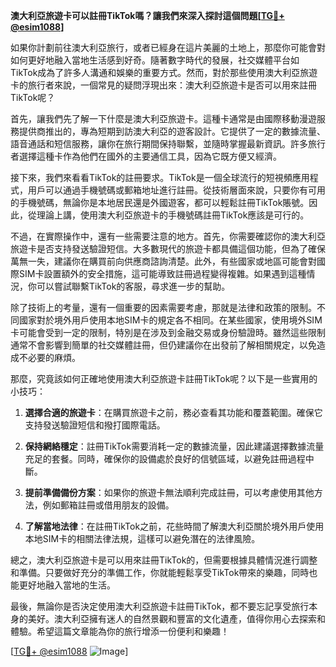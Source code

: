 **澳大利亞旅遊卡可以註冊TikTok嗎？讓我們來深入探討這個問題[[TG💪+ @esim1088](https://t.me/s/esim1088)]**

如果你計劃前往澳大利亞旅行，或者已經身在這片美麗的土地上，那麼你可能會對如何更好地融入當地生活感到好奇。隨著數字時代的發展，社交媒體平台如TikTok成為了許多人溝通和娛樂的重要方式。然而，對於那些使用澳大利亞旅遊卡的旅行者來說，一個常見的疑問浮現出來：澳大利亞旅遊卡是否可以用來註冊TikTok呢？

首先，讓我們先了解一下什麼是澳大利亞旅遊卡。這種卡通常是由國際移動漫遊服務提供商推出的，專為短期到訪澳大利亞的遊客設計。它提供了一定的數據流量、語音通話和短信服務，讓你在旅行期間保持聯繫，並隨時掌握最新資訊。許多旅行者選擇這種卡作為他們在國外的主要通信工具，因為它既方便又經濟。

接下來，我們來看看TikTok的註冊要求。TikTok是一個全球流行的短視頻應用程式，用戶可以通過手機號碼或郵箱地址進行註冊。從技術層面來說，只要你有可用的手機號碼，無論你是本地居民還是外國遊客，都可以輕鬆註冊TikTok賬號。因此，從理論上講，使用澳大利亞旅遊卡的手機號碼註冊TikTok應該是可行的。

不過，在實際操作中，還有一些需要注意的地方。首先，你需要確認你的澳大利亞旅遊卡是否支持發送驗證短信。大多數現代的旅遊卡都具備這個功能，但為了確保萬無一失，建議你在購買前向供應商諮詢清楚。此外，有些國家或地區可能會對國際SIM卡設置額外的安全措施，這可能導致註冊過程變得複雜。如果遇到這種情況，你可以嘗試聯繫TikTok的客服，尋求進一步的幫助。

除了技術上的考量，還有一個重要的因素需要考慮，那就是法律和政策的限制。不同國家對於境外用戶使用本地SIM卡的規定各不相同。在某些國家，使用境外SIM卡可能會受到一定的限制，特別是在涉及到金融交易或身份驗證時。雖然這些限制通常不會影響到簡單的社交媒體註冊，但仍建議你在出發前了解相關規定，以免造成不必要的麻煩。

那麼，究竟該如何正確地使用澳大利亞旅遊卡註冊TikTok呢？以下是一些實用的小技巧：

1. **選擇合適的旅遊卡**：在購買旅遊卡之前，務必查看其功能和覆蓋範圍。確保它支持發送驗證短信和撥打國際電話。
   
2. **保持網絡穩定**：註冊TikTok需要消耗一定的數據流量，因此建議選擇數據流量充足的套餐。同時，確保你的設備處於良好的信號區域，以避免註冊過程中斷。

3. **提前準備備份方案**：如果你的旅遊卡無法順利完成註冊，可以考慮使用其他方法，例如郵箱註冊或借用朋友的設備。

4. **了解當地法律**：在註冊TikTok之前，花些時間了解澳大利亞關於境外用戶使用本地SIM卡的相關法律法規，這樣可以避免潛在的法律風險。

總之，澳大利亞旅遊卡是可以用來註冊TikTok的，但需要根據具體情況進行調整和準備。只要做好充分的準備工作，你就能輕鬆享受TikTok帶來的樂趣，同時也能更好地融入當地的生活。

最後，無論你是否決定使用澳大利亞旅遊卡註冊TikTok，都不要忘記享受旅行本身的美好。澳大利亞擁有迷人的自然景觀和豐富的文化遺產，值得你用心去探索和體驗。希望這篇文章能為你的旅行增添一份便利和樂趣！

[[TG💪+ @esim1088](https://t.me/s/esim1088) ![Image](https://i.postimg.cc/4NQfJmqS/Snipaste-2025-05-13-00-14-12.png)]